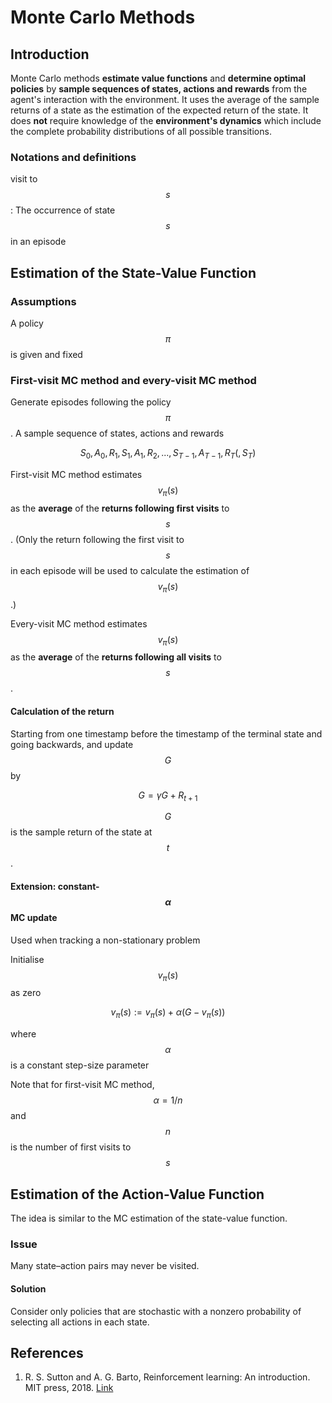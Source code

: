 # Monte Carlo Methods

## Introduction

Monte Carlo methods **estimate value functions** and **determine optimal policies** by **sample sequences of states, actions and rewards** from the agent's interaction with the environment. It uses the average of the sample returns of a state as the estimation of the expected return of the state. It does **not** require knowledge of the **environment's dynamics** which include the complete probability distributions of all possible transitions.

### Notations and definitions

visit to $$s$$ : The occurrence of state $$s$$ in an episode

## Estimation of the State-Value Function

### Assumptions

A policy $$\pi$$ is given and fixed

### First-visit MC method and every-visit MC method

Generate episodes following the policy $$\pi$$. A sample sequence of states, actions and rewards

$$ S_0, A_0, R_1, S_1, A_1, R_2, ..., S_{T-1}, A_{T-1}, R_T  (, S_T)$$

First-visit MC method estimates $$v_\pi(s)$$ as the **average** of the **returns following first visits** to $$s$$. \(Only the return following the first visit to $$s$$ in each episode will be used to calculate the estimation of $$v_\pi(s)$$.\)

Every-visit MC method estimates $$v_\pi(s)$$ as the **average** of the **returns following all visits** to $$s$$.

#### Calculation of the return

Starting from one timestamp before the timestamp of the terminal state and going backwards, and update $$G$$ by

$$ G = \gamma G + R_{t+1}$$

$$G$$ is the sample return of the state at $$t$$.

#### Extension: constant-$$\alpha$$ MC update

Used when tracking a non-stationary problem

Initialise $$v_\pi(s)$$ as zero

$$ v_\pi(s) := v_\pi(s) + \alpha(G - v_\pi(s))$$

where $$\alpha$$ is a constant step-size parameter

Note that for first-visit MC method, $$\alpha = 1/n$$ and $$n$$ is the number of first visits to $$s$$ 

## Estimation of the Action-Value Function

The idea is similar to the MC estimation of the state-value function.

### Issue

Many state–action pairs may never be visited.

#### Solution

Consider only policies that are stochastic with a nonzero probability of selecting all actions in each state.

## References

1. R. S. Sutton and A. G. Barto, Reinforcement learning: An introduction. MIT press, 2018. [Link](https://mitpress.mit.edu/books/reinforcement-learning-second-edition)

